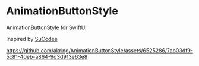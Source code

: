 # AnimationButtonStyle
AnimationButtonStyle for SwiftUI

Inspired by [SuCodee](https://www.youtube.com/@SuCodee)

https://github.com/akring/AnimationButtonStyle/assets/6525286/7ab03df9-5c81-40eb-a864-9d3d913e63e8


